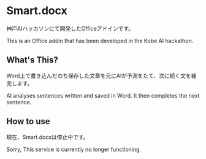 # Smart.docx

神戸AIハッカソンにて開発したOfficeアドインです。

This is an Office addin that has been developed in the Kobe AI hackathon.

## What's This?

Word上で書き込んだのち保存した文章を元にAIが予測をたて、次に続く文を補完します。

AI analyses sentences written and saved in Word. It then completes the next sentence.

## How to use

現在、Smart.docxは停止中です。

Sorry, This service is currently no longer functioning.
